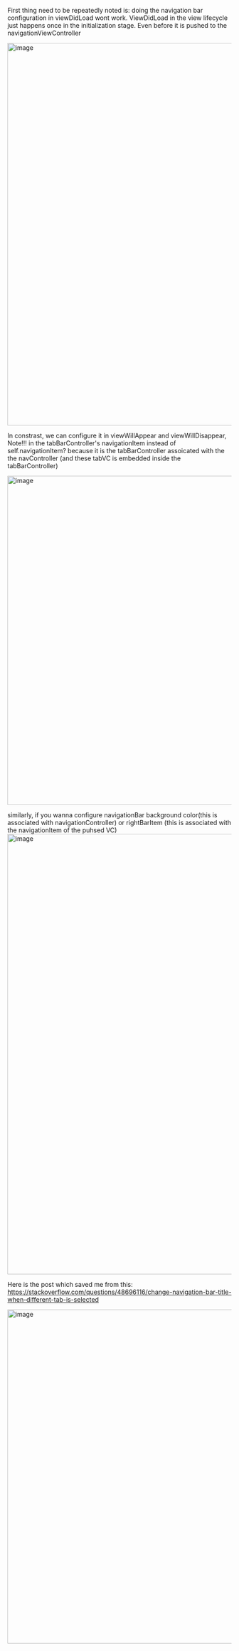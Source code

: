 First thing need to be repeatedly noted is: doing the navigation bar configuration in viewDidLoad wont work. ViewDidLoad in the view lifecycle just happens once in the initialization stage.
Even before it is pushed to the navigationViewController

<img width="859" alt="image" src="https://user-images.githubusercontent.com/81428296/178326110-1d310e34-80ed-442d-a0e5-cc7750ef47c7.png">


In constrast, we can configure it in viewWillAppear and viewWillDisappear, Note!!! in the tabBarController's navigationItem instead of self.navigationItem? because it is the tabBarController assoicated with the the navController (and these tabVC is embedded inside the tabBarController)

<img width="739" alt="image" src="https://user-images.githubusercontent.com/81428296/178326293-e38c7575-5d2f-4ac6-a5e5-f64cd8b30e49.png">

similarly, if you wanna configure navigationBar background color(this is associated with navigationController) or rightBarItem (this is associated with the navigationItem of the puhsed VC)
<img width="989" alt="image" src="https://user-images.githubusercontent.com/81428296/178327716-3197c449-6cd5-4195-892a-8db23f7a1e95.png">


Here is the post which saved me from this: https://stackoverflow.com/questions/48696116/change-navigation-bar-title-when-different-tab-is-selected

<img width="750" alt="image" src="https://user-images.githubusercontent.com/81428296/178326756-7a3632c6-5e74-46f9-a057-3978da210f63.png">

